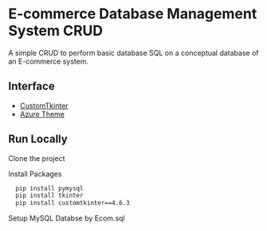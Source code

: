 # E-commerce Database Management System CRUD

A simple CRUD to perform basic database SQL on a conceptual database of an E-commerce system.

## Interface

 - [CustomTkinter](https://github.com/TomSchimansky/CustomTkinter)
 - [Azure Theme](https://github.com/rdbende/Azure-ttk-theme)

## Run Locally

Clone the project

Install Packages

```bash
  pip install pymysql
  pip install tkinter
  pip install customtkinter==4.6.3
```

Setup MySQL Databse by Ecom.sql
